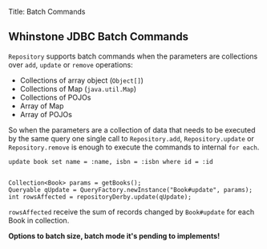 Title: Batch Commands

Whinstone JDBC Batch Commands
--------------------


`Repository` supports batch commands when the parameters are collections over `add`, `update` or `remove` operations:

- Collections of array object (`Object[]`)
- Collections of Map (`java.util.Map`)
- Collections of POJOs
- Array of Map
- Array of POJOs

So when the parameters are a collection of data that needs to be executed by the same query one single call to `Repository.add`, `Repository.update` or `Repository.remove` is enough to execute the commands to internal `for each`.

    update book set name = :name, isbn = :isbn where id = :id
    
    
    Collection<Book> params = getBooks();
    Queryable qUpdate = QueryFactory.newInstance("Book#update", params);
    int rowsAffected = repositoryDerby.update(qUpdate);
    

`rowsAffected` receive the sum of records changed by `Book#update` for each Book in collection.
    
**Options to batch size, batch mode it's pending to implements!**
    
